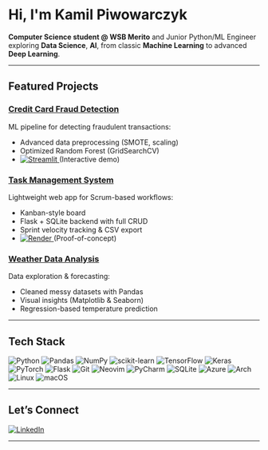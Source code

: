 # Hi, I'm Kamil Piwowarczyk

**Computer Science student @ WSB Merito** and Junior Python/ML Engineer exploring **Data Science**, **AI**, from classic **Machine Learning** to advanced **Deep Learning**.

---

## Featured Projects

### [Credit Card Fraud Detection](https://github.com/kamil7133/fraud_detection)
ML pipeline for detecting fraudulent transactions:
- Advanced data preprocessing (SMOTE, scaling)
- Optimized Random Forest (GridSearchCV)
- [![Streamlit](https://img.shields.io/badge/Streamlit-%23FE4B4B.svg?style=for-the-badge&logo=streamlit&logoColor=white)
](https://huggingface.co/spaces/kamil713/fraud_detection) (Interactive demo)

### [Task Management System](https://github.com/kamil7133/task_management_system)
Lightweight web app for Scrum-based workflows:
- Kanban-style board
- Flask + SQLite backend with full CRUD
- Sprint velocity tracking & CSV export
- [![Render](https://img.shields.io/badge/Render-%46E3B7.svg?style=for-the-badge&logo=render&logoColor=white)
](https://task-management-system-cdtw.onrender.com/projects/kanban) (Proof-of-concept)

### [Weather Data Analysis](https://github.com/kamil7133/Weather_Data_Analysis_with_Pandas_Matplotlib_and_Seaborn)
Data exploration & forecasting:
- Cleaned messy datasets with Pandas
- Visual insights (Matplotlib & Seaborn)
- Regression-based temperature prediction

---

## Tech Stack

![Python](https://img.shields.io/badge/python-3670A0?style=for-the-badge&logo=python&logoColor=ffdd54) ![Pandas](https://img.shields.io/badge/pandas-%23150458.svg?style=for-the-badge&logo=pandas&logoColor=white) ![NumPy](https://img.shields.io/badge/numpy-%23013243.svg?style=for-the-badge&logo=numpy&logoColor=white) ![scikit-learn](https://img.shields.io/badge/scikit--learn-%23F7931E.svg?style=for-the-badge&logo=scikit-learn&logoColor=white) ![TensorFlow](https://img.shields.io/badge/TensorFlow-%23FF6F00.svg?style=for-the-badge&logo=TensorFlow&logoColor=white) ![Keras](https://img.shields.io/badge/Keras-%23D00000.svg?style=for-the-badge&logo=Keras&logoColor=white) ![PyTorch](https://img.shields.io/badge/PyTorch-%23EE4C2C.svg?style=for-the-badge&logo=PyTorch&logoColor=white) ![Flask](https://img.shields.io/badge/flask-%23000.svg?style=for-the-badge&logo=flask&logoColor=white) ![Git](https://img.shields.io/badge/git-%23F05033.svg?style=for-the-badge&logo=git&logoColor=white) ![Neovim](https://img.shields.io/badge/NeoVim-%2357A143.svg?&style=for-the-badge&logo=neovim&logoColor=white) ![PyCharm](https://img.shields.io/badge/pycharm-143?style=for-the-badge&logo=pycharm&logoColor=black&color=black&labelColor=green) ![SQLite](https://img.shields.io/badge/sqlite-%2307405e.svg?style=for-the-badge&logo=sqlite&logoColor=white) ![Azure](https://img.shields.io/badge/azure-%230072C6.svg?style=for-the-badge&logo=microsoftazure&logoColor=white) ![Arch](https://img.shields.io/badge/Arch%20Linux-1793D1?logo=arch-linux&logoColor=fff&style=for-the-badge) ![Linux](https://img.shields.io/badge/Linux-FCC624?style=for-the-badge&logo=linux&logoColor=black)
![macOS](https://img.shields.io/badge/mac%20os-000000?style=for-the-badge&logo=macos&logoColor=F0F0F0)


---

## Let’s Connect
[![LinkedIn](https://img.shields.io/badge/linkedin-%230077B5.svg?style=for-the-badge&logo=linkedin&logoColor=white)
](https://www.linkedin.com/in/kamil-piwowarczyk-6ba839322/)

---

